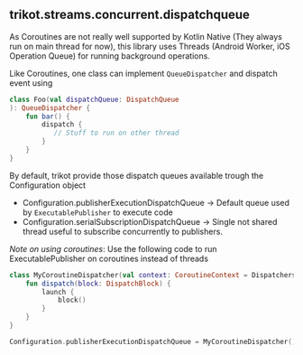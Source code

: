 ## trikot.streams.concurrent.dispatchqueue
As Coroutines are not really well supported by Kotlin Native (They always run on main thread for now), this library uses Threads (Android Worker, iOS Operation Queue)  for running background operations.

Like Coroutines, one class can implement `QueueDispatcher` and dispatch event using
```kotlin
class Foo(val dispatchQueue: DispatchQueue
): QueueDispatcher {
	fun bar() {
		dispatch {
		   // Stuff to run on other thread
		}
	}
}
```

By default, trikot provide those dispatch queues available trough the Configuration object
* Configuration.publisherExecutionDispatchQueue -> Default queue used by `ExecutablePublisher` to execute code
* Configuration.serialSubscriptionDispatchQueue -> Single not shared thread useful to subscribe concurrently to publishers.

*Note on using coroutines*: Use the following code to run ExecutablePublisher on coroutines instead of threads

```kotlin
class MyCoroutineDispatcher(val context: CoroutineContext = Dispatchers.unconfined): DispatchQueue, CoroutineScope {
	fun dispatch(block: DispatchBlock) {
		launch {
			block()
		}
	}
}

Configuration.publisherExecutionDispatchQueue = MyCoroutineDispatcher()

```
